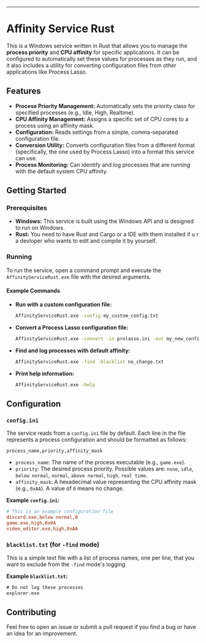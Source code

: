 -----

# Affinity Service Rust

This is a Windows service written in Rust that allows you to manage the **process priority** and **CPU affinity** for specific applications. It can be configured to automatically set these values for processes as they run, and it also includes a utility for converting configuration files from other applications like Process Lasso.

## Features

  * **Process Priority Management:** Automatically sets the priority class for specified processes (e.g., Idle, High, Realtime).
  * **CPU Affinity Management:** Assigns a specific set of CPU cores to a process using an affinity mask.
  * **Configuration:** Reads settings from a simple, comma-separated configuration file.
  * **Conversion Utility:** Converts configuration files from a different format (specifically, the one used by Process Lasso) into a format this service can use.
  * **Process Monitoring:** Can identify and log processes that are running with the default system CPU affinity.

## Getting Started

### Prerequisites

  * **Windows:** This service is built using the Windows API and is designed to run on Windows.
  * **Rust:** You need to have Rust and Cargo or a IDE with them installed if u r a devloper who wants to edit and compile it by yourself.

### Running

To run the service, open a command prompt and execute the `AffinityServiceRust.exe` file with the desired arguments.

#### Example Commands

  * **Run with a custom configuration file:**
    ```bash
    AffinityServiceRust.exe -config my_custom_config.txt
    ```
  * **Convert a Process Lasso configuration file:**
    ```bash
    AffinityServiceRust.exe -convert -in prolasso.ini -out my_new_config.ini
    ```
  * **Find and log processes with default affinity:**
    ```bash
    AffinityServiceRust.exe -find -blacklist no_change.txt
    ```
  * **Print help information:**
    ```bash
    AffinityServiceRust.exe -help
    ```

## Configuration

### `config.ini`

The service reads from a `config.ini` file by default. Each line in the file represents a process configuration and should be formatted as follows:

```
process_name,priority,affinity_mask
```

  * `process_name`: The name of the process executable (e.g., `game.exe`).
  * `priority`: The desired process priority. Possible values are: `none`, `idle`, `below normal`, `normal`, `above normal`, `high`, `real time`.
  * `affinity_mask`: A hexadecimal value representing the CPU affinity mask (e.g., `0xAA`). A value of `0` means no change.

**Example `config.ini`:**

```ini
# This is an example configuration file
discord.exe,below normal,0
game.exe,high,0x0A
video_editor.exe,high,0xAA
```

### `blacklist.txt` (for `-find` mode)

This is a simple text file with a list of process names, one per line, that you want to exclude from the `-find` mode's logging.

**Example `blacklist.txt`:**

```txt
# Do not log these processes
explorer.exe
```

## Contributing

Feel free to open an issue or submit a pull request if you find a bug or have an idea for an improvement.
